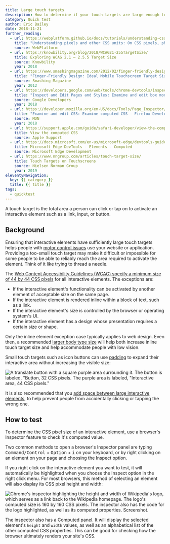```yaml
---
title: Large touch targets
description: How to determine if your touch targets are large enough to be used.
category: Quick test
author: Eric Bailey
date: 2018-11-21
further_reading:
  - url: https://webplatform.github.io/docs/tutorials/understanding-css-units/#On-CSS-pixels,-physical-units-and-scalability
    title: "Understanding pixels and other CSS units: On CSS pixels, physical units and scalability"
    source: WebPlatform
  - url: https://knowbility.org/blog/2018/WCAG21-255TargetSize/
    title: Exploring WCAG 2.1 — 2.5.5 Target Size
    source: Knowbility
    year: 2018
  - url: https://www.smashingmagazine.com/2012/02/finger-friendly-design-ideal-mobile-touchscreen-target-sizes/
    title: "Finger-Friendly Design: Ideal Mobile Touchscreen Target Sizes"
    source: Smashing Magazine
    year: 2012
  - url: https://developers.google.com/web/tools/chrome-devtools/inspect-styles#examine_and_edit_box_model_parameters
    title: "Inspect and Edit Pages and Styles: Examine and edit box model parameters"
    source: Google Developers
    year: 2018
  - url: https://developer.mozilla.org/en-US/docs/Tools/Page_Inspector/How_to/Examine_and_edit_CSS#Examine_computed_CSS
    title: "Examine and edit CSS: Examine computed CSS - Firefox Developer Tools"
    source: MDN
    year: 2018
  - url: https://support.apple.com/guide/safari-developer/view-the-computed-css-dev56fdc8177/mac
    title: View the computed CSS
    source: Apple Support
  - url: https://docs.microsoft.com/en-us/microsoft-edge/devtools-guide/elements/computed
    title: Microsoft Edge DevTools - Elements - Computed
    source: Microsoft Edge Development
  - url: https://www.nngroup.com/articles/touch-target-size/
    title: Touch Targets on Touchscreens
    source: Nielsen Norman Group
    year: 2019
eleventyNavigation:
  key: {{ category }}
  title: {{ title }}
tags:
  - quicktest
---
```


A touch target is the total area a person can click or tap on to activate an interactive element such as a link, input, or button.


## Background

Ensuring that interactive elements have sufficiently large touch targets helps people with [motor control issues](https://webaim.org/articles/motor/motordisabilities) use your website or application. Providing a too-small touch target may make it difficult or impossible for some people to be able to reliably reach the area required to activate the element. Think of it like trying to thread a needle.

The [Web Content Accessibility Guidelines (WCAG) specify a minimum size of 44 by 44 CSS pixels](https://www.w3.org/WAI/WCAG21/Understanding/target-size.html) for all interactive elements. The exceptions are:

- If the interactive element's functionality can be activated by another element of acceptable size on the same page.
- If the interactive element is rendered inline within a block of text, such as a link.
- If the interactive element's size is controlled by the browser or operating system's UI.
- If the interactive element has a design whose presentation requires a certain size or shape.

Only the inline element exception case typically applies to web design. Even then, a recommended [larger body type size](https://blog.marvelapp.com/body-text-small/) will help both increase inline touch target size and help accommodate people with low vision.

Small touch targets such as icon buttons can use [padding](https://developer.mozilla.org/en-US/docs/Web/CSS/padding) to expand their interactive area without increasing the visible size:

![A translate button with a square purple area surrounding it. The button is labeled, "Button, 32 CSS pixels. The purple area is labeled, "Interactive area, 44 CSS pixels."](/img/posts/2018-11-21-large-touch-targets/touch-target-padding.svg)

It is also recommended that you [add space between large interactive elements](https://axesslab.com/hand-tremors/), to help prevent people from accidentally clicking or tapping the wrong one.

## How to test

To determine the CSS pixel size of an interactive element, use a browser's Inspector feature to check it's computed value.

Two common methods to open a browser's Inspector panel are typing <kbd>Command/Control</kbd> + <kbd>Option</kbd> + <kbd>i</kbd> on your keyboard, or by right clicking on an element on your page and choosing the Inspect option.

If you right click on the interactive element you want to test, it will automatically be highlighted when you choose the Inspect option in the right click menu. For most browsers, this method of selecting an element will also display its CSS pixel height and width:

![Chrome's inspector highlighting the height and width of Wikipedia's logo, which serves as a link back to the Wikipedia homepage. The logo's computed size is 160 by 160 CSS pixels. The inspector also has the code for the logo highlighted, as well as its computed properties. Screenshot.](/img/posts/2018-11-21-large-touch-targets/touch-target-inspector.png)

The inspector also has a Computed panel. It will display the selected element's `height` and `width` values, as well as an alphabetical list of the other computed CSS properties. This can be good for checking how the browser ultimately renders your site's CSS.
